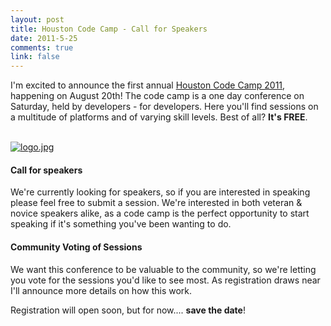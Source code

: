 ```yaml
--- 
layout: post
title: Houston Code Camp - Call for Speakers
date: 2011-5-25
comments: true
link: false
---
```

<p>I'm excited to announce the first annual <a href="http://houstoncodecamp.com" target="_blank">Houston Code Camp 2011</a>, happening on August 20th! The code camp is a one day conference on Saturday, held by developers - for developers. Here you'll find sessions on a multitude of platforms and of varying skill levels. Best of all? <strong>It's FREE</strong>.</p>
<p><br />
<a href="http://houstoncodecamp.com" target="_blank">
<img src="/images/logo_.jpg"  alt="logo.jpg"  /></a></p>
<h4>Call for speakers</h4>
<p>We're currently looking for speakers, so if you are interested in speaking please feel free to submit a session. We're interested in both veteran &amp; novice speakers alike, as a code camp is the perfect opportunity to start speaking if it's something you've been wanting to do.</p>
<h4>Community Voting of Sessions</h4>
<p>We want this conference to be valuable to the community, so we're letting you vote for the sessions you'd like to see most. As registration draws near I'll announce more details on how this work.</p>
<p>Registration will open soon, but for now.... <b>save the date</b>!</p>
